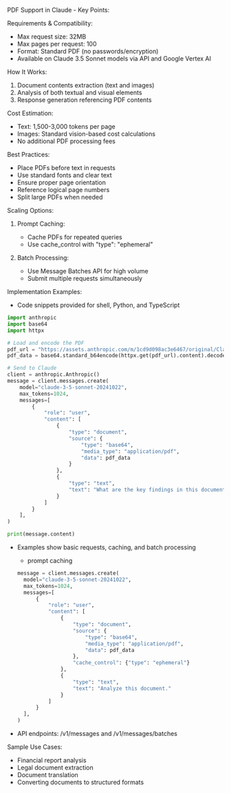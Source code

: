 PDF Support in Claude - Key Points:

Requirements & Compatibility:

- Max request size: 32MB
- Max pages per request: 100
- Format: Standard PDF (no passwords/encryption)
- Available on Claude 3.5 Sonnet models via API and Google Vertex AI

How It Works:

1. Document contents extraction (text and images)
2. Analysis of both textual and visual elements
3. Response generation referencing PDF contents

Cost Estimation:

- Text: 1,500-3,000 tokens per page
- Images: Standard vision-based cost calculations
- No additional PDF processing fees

Best Practices:

- Place PDFs before text in requests
- Use standard fonts and clear text
- Ensure proper page orientation
- Reference logical page numbers
- Split large PDFs when needed

Scaling Options:

1. Prompt Caching:
   - Cache PDFs for repeated queries
   - Use cache_control with "type": "ephemeral"

2. Batch Processing:
   - Use Message Batches API for high volume
   - Submit multiple requests simultaneously

Implementation Examples:

- Code snippets provided for shell, Python, and TypeScript

```python
import anthropic
import base64
import httpx

# Load and encode the PDF
pdf_url = "https://assets.anthropic.com/m/1cd9d098ac3e6467/original/Claude-3-Model-Card-October-Addendum.pdf"
pdf_data = base64.standard_b64encode(httpx.get(pdf_url).content).decode("utf-8")

# Send to Claude
client = anthropic.Anthropic()
message = client.messages.create(
    model="claude-3-5-sonnet-20241022",
    max_tokens=1024,
    messages=[
        {
            "role": "user",
            "content": [
                {
                    "type": "document",
                    "source": {
                        "type": "base64",
                        "media_type": "application/pdf",
                        "data": pdf_data
                    }
                },
                {
                    "type": "text",
                    "text": "What are the key findings in this document?"
                }
            ]
        }
    ],
)

print(message.content)
```

- Examples show basic requests, caching, and batch processing
  - prompt caching

  ```python
  message = client.messages.create(
    model="claude-3-5-sonnet-20241022",
    max_tokens=1024,
    messages=[
        {
            "role": "user",
            "content": [
                {
                    "type": "document",
                    "source": {
                        "type": "base64",
                        "media_type": "application/pdf",
                        "data": pdf_data
                    },
                    "cache_control": {"type": "ephemeral"}
                },
                {
                    "type": "text",
                    "text": "Analyze this document."
                }
            ]
        }
    ],
  )
  ```

- API endpoints: /v1/messages and /v1/messages/batches

Sample Use Cases:

- Financial report analysis
- Legal document extraction
- Document translation
- Converting documents to structured formats

